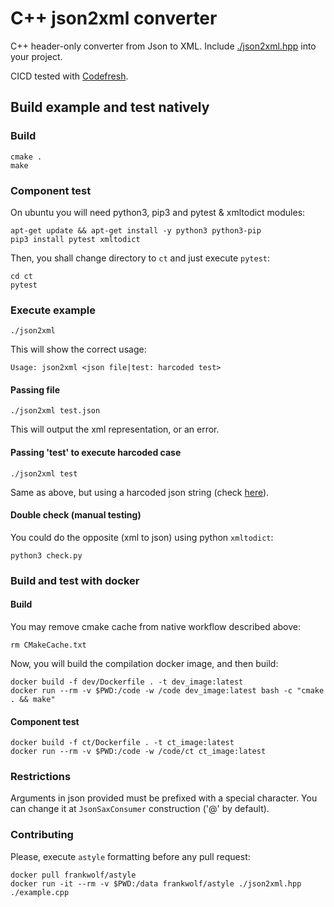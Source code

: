# C++ json2xml converter

C++ header-only converter from Json to XML.
Include [./json2xml.hpp](./json2xml.hpp) into your project.

CICD tested with [Codefresh](https://codefresh.io/).

## Build example and test natively

### Build

    cmake .
    make

### Component test

On ubuntu you will need python3, pip3 and pytest & xmltodict modules:

    apt-get update && apt-get install -y python3 python3-pip
    pip3 install pytest xmltodict

Then, you shall change directory to `ct` and just execute `pytest`:

    cd ct
    pytest

### Execute example

    ./json2xml

This will show the correct usage:

    Usage: json2xml <json file|test: harcoded test>

#### Passing file

    ./json2xml test.json

This will output the xml representation, or an error.

#### Passing 'test' to execute harcoded case

    ./json2xml test

Same as above, but using a harcoded json string (check [here](https://github.com/testillano/json2xml/blob/2f9f547cabf83a57ecb79de0cb9bd1b6dfe66c48/example.cpp#L28)).

#### Double check (manual testing)

You could do the opposite (xml to json) using python `xmltodict`:

    python3 check.py

### Build and test with docker

#### Build

You may remove cmake cache from native workflow described above:

    rm CMakeCache.txt

Now, you will build the compilation docker image, and then build:

    docker build -f dev/Dockerfile . -t dev_image:latest
    docker run --rm -v $PWD:/code -w /code dev_image:latest bash -c "cmake . && make"

#### Component test

    docker build -f ct/Dockerfile . -t ct_image:latest
    docker run --rm -v $PWD:/code -w /code/ct ct_image:latest

### Restrictions

Arguments in json provided must be prefixed with a special character. You can change it at `JsonSaxConsumer` construction ('@' by default).

### Contributing

Please, execute `astyle` formatting before any pull request:

    docker pull frankwolf/astyle
    docker run -it --rm -v $PWD:/data frankwolf/astyle ./json2xml.hpp ./example.cpp

